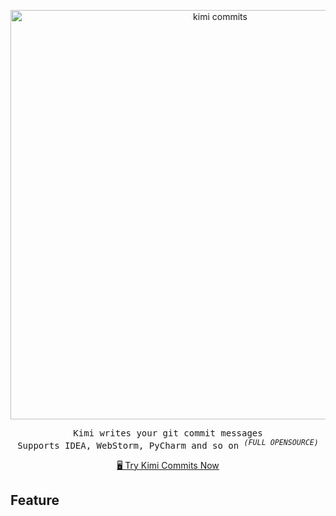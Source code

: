 <a name="readme-top"></a>

<div align="center">
<a href="https://gitmaya.com" target="_blank" style="display: block" align="center">
  <picture>
    <source media="(prefers-color-scheme: dark)" srcset="https://github.com/ConnectAI-E/GitMaya/assets/50035229/85cc75d7-0b2a-46bf-9dfc-fca95198990c" width="655" height="auto">
    <img alt="kimi commits" src="https://github.com/ConnectAI-E/GitMaya/assets/50035229/c554f01c-85fb-420e-8c28-a6fd64899bb8" width="655" height="auto">
  </picture>
</a>
<p align='center'>
  <samp>Kimi writes your git commit messages</samp>
<br/>
 <samp>Supports IDEA, WebStorm, PyCharm and so on <sup><em>(FULL OPENSOURCE)</em></sup></samp>
</p>

</div>

<p align="center">
    <a href="https://gitmaya.com">🖥 Try Kimi Commits Now </a>
</p>

## Feature